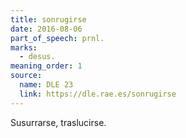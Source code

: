 ```yaml
---
title: sonrugirse
date: 2016-08-06
part_of_speech: prnl.
marks:
  - desus.
meaning_order: 1
source:
  name: DLE 23
  link: https://dle.rae.es/sonrugirse
---
```


Susurrarse, traslucirse.

